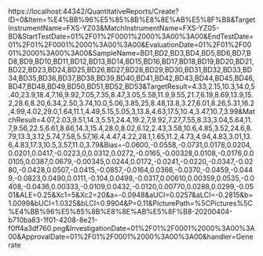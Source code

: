 ﻿https://localhost:44342/QuantitativeReports/Create?ID=0&Item=%E4%BB%96%E5%85%8B%E8%8E%AB%E5%8F%B8&TargetInstrumentName=FXS-YZ03&MatchInstrumentName=FXS-YZ05-BD&StartTestDate=01%2F01%2F0001%2000%3A00%3A00&EndTestDate=01%2F01%2F0001%2000%3A00%3A00&EvaluationDate=01%2F01%2F0001%2000%3A00%3A00&SampleName=BD1,BD2,BD3,BD4,BD5,BD6,BD7,BD8,BD9,BD10,BD11,BD12,BD13,BD14,BD15,BD16,BD17,BD18,BD19,BD20,BD21,BD22,BD23,BD24,BD25,BD26,BD27,BD28,BD29,BD30,BD31,BD32,BD33,BD34,BD35,BD36,BD37,BD38,BD39,BD40,BD41,BD42,BD43,BD44,BD45,BD46,BD47,BD48,BD49,BD50,BD51,BD52,BD53&TargetResult=4.33,2.15,10.3,14.0,5.40,23.9,18.4,7.16,9.92,7.05,7.35,8.47,3.05,5.58,11.9,9.55,21.7,6.19,8.69,13.9,15.2,28.6,8.20,6.34,2.50,3.74,10.0,5.06,3.85,25,8.48,13.8,3.27,6.01,8.26,5.31,16.2,4.99,4.02,29.0,1.64,11.1,4.49,5.15,5.05,3,13.8,4.63,17.5,10.4,3.47,10.7,3.99&MatchResult=4.07,2.03,9.51,14.3,5.51,24.4,19.2,7,9.92,7.27,7.55,8.33,3.04,5.64,11.7,9.56,22.5,6.61,8.66,14.3,15.4,28.0,8.02,6.12,2.43,3.58,10.6,4.85,3.52,24.6,8.79,13.3,3.12,5.74,7.58,5.57,16.4,4.47,4.22,28.1,1.65,11.2,4.73,4.94,4.83,3.01,13.6,4.83,17.3,10.5,3.57,11.0,3.79&Bias=-0.0600,-0.0558,-0.0731,0.0178,0.0204,0.0201,0.0417,-0.0223,0,0.0312,0.0272,-0.0165,-0.00328,0.0108,-0.0176,0.00105,0.0387,0.0679,-0.00345,0.0244,0.0172,-0.0241,-0.0220,-0.0347,-0.0280,-0.0428,0.0507,-0.0415,-0.0857,-0.0164,0.0366,-0.0370,-0.0459,-0.0449,-0.0823,0.0490,0.0111,-0.104,0.0498,-0.0317,0.00610,0.00359,0.0535,-0.0408,-0.0436,0.00333,-0.0109,0.0432,-0.0120,0.00770,0.0288,0.0299,-0.0501&ALE=0.25&Xc1=5&Xc2=20&a=-0.0948&aUCI=0.0257&aLCI=-0.2815&b=1.0099&bUCI=1.0325&bLCI=0.9904&P=0.11&PicturePath=%5CPictures%5C%E4%BB%96%E5%85%8B%E8%8E%AB%E5%8F%B8-20200404-b710ba83-1f01-4208-8e21-f0ff4a3df760.png&InvestigationDate=01%2F01%2F0001%2000%3A00%3A00&ApprovalDate=01%2F01%2F0001%2000%3A00%3A00&handler=Generate